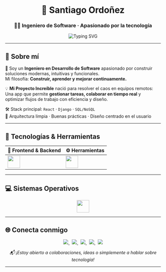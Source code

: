 <!-- Título limpio y moderno -->
<h1 align="center">🚀 Santiago Ordoñez</h1>
<h3 align="center">👨‍💻 Ingeniero de Software · Apasionado por la tecnología</h3>

<!-- Encabezado animado funcional -->
<p align="center">
  <img src="https://readme-typing-svg.herokuapp.com?font=Fira+Code&size=22&pause=1000&color=00F0FF&center=true&vCenter=true&width=700&lines=Desarrollador+Full+Stack;Enamorado+de+React+y+Django;Siempre+aprendiendo+y+mejorando" alt="Typing SVG" />
</p>

---

## 🧠 Sobre mí

🎯 Soy un **Ingeniero en Desarrollo de Software** apasionado por construir soluciones modernas, intuitivas y funcionales.  
Mi filosofía: **Construir, aprender y mejorar continuamente.**

💡 **Mi Proyecto Increíble** nació para resolver el caos en equipos remotos:  
Una app que permite **gestionar tareas, colaborar en tiempo real** y optimizar flujos de trabajo con eficiencia y diseño.

🛠️ Stack principal: `React` · `Django` · `SQL/NoSQL`  
🧱 Arquitectura limpia · Buenas prácticas · Diseño centrado en el usuario

---

## 🚀 Tecnologías & Herramientas

<div align="center">

| 🧩 Frontend & Backend | ⚙️ Herramientas |
|----------------------|----------------|
| <img src="https://skillicons.dev/icons?i=html,css,js,react,nodejs,django,python&theme=light" height="40"/> | <img src="https://skillicons.dev/icons?i=vscode,arduino,git,github&theme=light" height="40"/> |

</div>

---

## 💻 Sistemas Operativos

<p align="center">
  <img src="https://skillicons.dev/icons?i=windows,linux,ubuntu&theme=light" height="40" />
</p>

---

## 🌐 Conecta conmigo

<div align="center">

<a href="mailto:santi.ordonez.dev@gmail.com" target="_blank">
  <img src="https://img.shields.io/badge/Gmail-D14836?style=for-the-badge&logo=gmail&logoColor=white" />
</a>
&nbsp;
<a href="https://instagram.com/santi.dev" target="_blank">
  <img src="https://img.shields.io/badge/Instagram-E4405F?style=for-the-badge&logo=instagram&logoColor=white" />
</a>
&nbsp;
<a href="https://discord.com/users/TU_ID_DISCORD" target="_blank">
  <img src="https://img.shields.io/badge/Discord-5865F2?style=for-the-badge&logo=discord&logoColor=white" />
</a>
&nbsp;
<a href="https://wa.me/573001234567" target="_blank">
  <img src="https://img.shields.io/badge/WhatsApp-25D366?style=for-the-badge&logo=whatsapp&logoColor=white" />
</a>
&nbsp;
<a href="https://facebook.com/TU_USUARIO_FACEBOOK" target="_blank">
  <img src="https://img.shields.io/badge/Facebook-1877F2?style=for-the-badge&logo=facebook&logoColor=white" />
</a>

</div>

<p align="center"><i>📬 ¡Estoy abierto a colaboraciones, ideas o simplemente a hablar sobre tecnología!</i></p>

---
